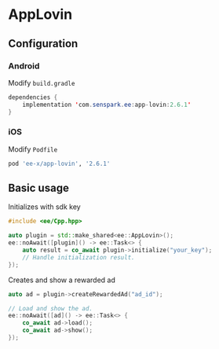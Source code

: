 # AppLovin
## Configuration
### Android
Modify `build.gradle`
```java
dependencies {
    implementation 'com.senspark.ee:app-lovin:2.6.1'
}
```

### iOS
Modify `Podfile`
```ruby
pod 'ee-x/app-lovin', '2.6.1'
```

## Basic usage
Initializes with sdk key
```cpp
#include <ee/Cpp.hpp>

auto plugin = std::make_shared<ee::AppLovin>();
ee::noAwait([plugin]() -> ee::Task<> {
    auto result = co_await plugin->initialize("your_key");
    // Handle initialization result.
});
```

Creates and show a rewarded ad
```cpp
auto ad = plugin->createRewardedAd("ad_id");

// Load and show the ad.
ee::noAwait([ad]() -> ee::Task<> {
    co_await ad->load();
    co_await ad->show();
});
```
